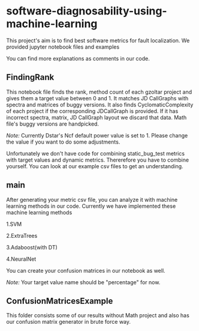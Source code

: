 # software-diagnosability-using-machine-learning

This project's aim is to find best software metrics for fault localization.
We provided jupyter notebook files and examples

You can find more explanations as comments in our code.

## FindingRank
This notebook file finds the rank, method count of each gzoltar project and gives them a target value between 0 and 1. It matches JD CallGraphs with spectra and matrices of buggy versions. It also 
finds CyclomaticComplexity of each project if the corresponding JDCallGraph is provided.
If it has incorrect spectra, matrix, JD CallGraph layout we discard that data.
Math file's buggy versions are handpicked.


*Note:* Currently Dstar's Ncf default power value is set to 1. Please change the value if you want to do some adjustments.

Unfortunately we don't have code for combining static_bug_test metrics with target values and dynamic metrics. Thererefore you
have to combine yourself. You can look at our example csv files to get an understanding.

## main
After generating your metric csv file, you can analyze it with machine learning methods in our code.
Currently we have implemented these machine learning methods

1.SVM

2.ExtraTrees

3.Adaboost(with DT)

4.NeuralNet

You can create your confusion matrices in our notebook as well. 



*Note:* Your target value name should be "percentage" for now. 

## ConfusionMatricesExample
This folder consists some of our results without Math project and also has our confusion matrix generator in brute force way.
